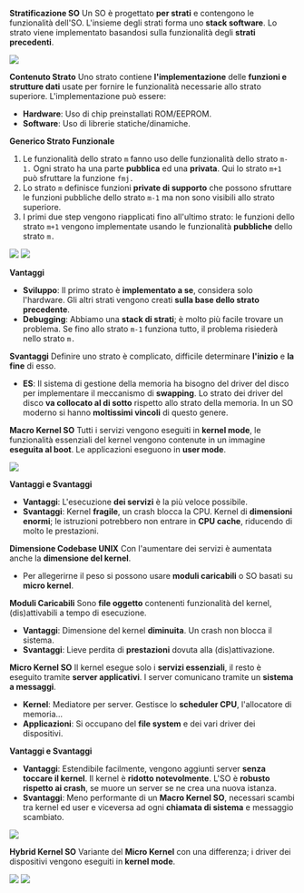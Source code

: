 **Stratificazione SO**
Un SO è progettato **per strati** e contengono le funzionalità dell'SO. L'insieme degli strati forma uno **stack software**. Lo strato viene implementato basandosi sulla funzionalità degli **strati precedenti**. 

![](Stack-Software.png)

**Contenuto Strato**
Uno strato contiene **l'implementazione** delle **funzioni e strutture dati** usate per fornire le funzionalità necessarie allo strato superiore. L'implementazione può essere:
- **Hardware**: Uso di chip preinstallati ROM/EEPROM.
- **Software**: Uso di librerie statiche/dinamiche.

**Generico Strato Funzionale**
1) Le funzionalità dello strato `m` fanno uso delle funzionalità dello strato `m-1.` Ogni strato ha una parte **pubblica** ed una **privata**. Qui lo strato `m+1` può sfruttare la funzione `fmj.`
2) Lo strato `m` definisce funzioni **private di supporto** che possono sfruttare le funzioni pubbliche dello strato `m-1` ma non sono visibili allo strato superiore.
3) I primi due step vengono riapplicati fino all'ultimo strato: le funzioni dello strato `m+1` vengono implementate usando le funzionalità **pubbliche** dello strato `m.` 


![](Strato-Funzionale.png)
![](Strato-Funzionale2.png)

**Vantaggi**
- **Sviluppo**: Il primo strato è **implementato a se**, considera solo l'hardware. Gli altri strati vengono creati **sulla base dello strato precedente**.
- **Debugging**: Abbiamo una **stack di strati**; è molto più facile trovare un problema. Se fino allo strato `m-1` funziona tutto, il problema risiederà nello strato `m.`

**Svantaggi**
Definire uno strato è complicato, difficile determinare **l'inizio** e **la fine** di esso.
- **ES**: Il sistema di gestione della memoria ha bisogno del driver del disco per implementare il meccanismo di **swapping**. Lo strato dei driver del disco **va collocato al di sotto** rispetto allo strato della memoria. In un SO moderno si hanno **moltissimi vincoli** di questo genere.

**Macro Kernel SO**
Tutti i servizi vengono eseguiti in **kernel mode**, le funzionalità essenziali del kernel vengono contenute in un immagine **eseguita al boot**. Le applicazioni eseguono in **user mode**.

![](Macro-Kernel.png)

**Vantaggi e Svantaggi**
- **Vantaggi**: L'esecuzione **dei servizi** è la più veloce possibile.
- **Svantaggi**: Kernel **fragile**, un crash blocca la CPU. Kernel di **dimensioni enormi**; le istruzioni potrebbero non entrare in **CPU cache**, riducendo di molto le prestazioni.

**Dimensione Codebase UNIX**
Con l'aumentare dei servizi è aumentata anche la **dimensione del kernel**.
- Per allegerirne il peso si possono usare **moduli caricabili** o SO basati su **micro kernel**.

**Moduli Caricabili**
Sono **file oggetto** contenenti funzionalità del kernel, (dis)attivabili a tempo di esecuzione.
- **Vantaggi**: Dimensione del kernel **diminuita**. Un crash non blocca il sistema.
- **Svantaggi**: Lieve perdita di **prestazioni** dovuta alla (dis)attivazione.

**Micro Kernel SO**
Il kernel esegue solo i **servizi essenziali**, il resto è eseguito tramite **server applicativi**. I server comunicano tramite un **sistema a messaggi**.
- **Kernel**: Mediatore per server. Gestisce lo **scheduler CPU**, l'allocatore di memoria...
- **Applicazioni**: Si occupano del **file system** e dei vari driver dei dispositivi.

**Vantaggi e Svantaggi**
- **Vantaggi**: Estendibile facilmente, vengono aggiunti server **senza toccare il kernel**. Il kernel è **ridotto notevolmente**. L'SO è **robusto rispetto ai crash**, se muore un server se ne crea una nuova istanza.
- **Svantaggi**: Meno performante di un **Macro Kernel SO**, necessari scambi tra kernel ed user e viceversa ad ogni **chiamata di sistema** e messaggio scambiato.

![](Micro-Kernel.png)

**Hybrid Kernel SO**
Variante del **Micro Kernel** con una differenza; i driver dei dispositivi vengono eseguiti in **kernel mode**. 

![](Hybrid-Kernel.png)
![](MVMVH.png)